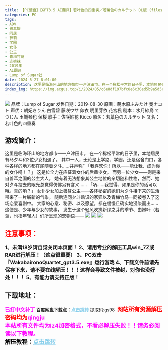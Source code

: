 ```yaml
---
title: 【PC硬盘】【GPT3.5 AI翻译】若叶色的四重奏／若葉色のカルテット DL版 (files)
categories: PC
tags:
- ADV
- 兽耳娘
- 同居
- 萝莉
- 学园
- 女仆
- 公主
- 青梅竹马
- 连裤袜
- 2019年
- AI翻译
- Lump of Sugar社
date: 2024-5-27 8:01:00
description: 这里是临海环山的地方都市——户津田市。在一个稀松平常的日子里，本地居民有马夕斗和2位少女相遇了。其中一人，无论是上学路、学园，还是宿舍门口，各种各样的地方都在尾随着夕斗……并声称“「我喜欢你！所以——能让我、成为你的女仆吗！？」这是位全力在应征着女仆的后辈少女。
index_img: https://img.acgus.top/i/2024/05/c6e8df197bfc8e6c30ed5b9a5d5e95d0.webp
---
```

![](https://img.acgus.top/i/2024/05/c6e8df197bfc8e6c30ed5b9a5d5e95d0.webp)
品牌：Lump of Sugar
发售日期：2019-08-30
原画：萌木原ふみたけ 奏ナコト
声优：朝妃きりん 白雪碧 藤咲ウサ 卯衣 明里芽依 花宮楓
剧本：水月紗鳥 てつじん 玉城琴也 保桜
歌手：佐咲紗花 Kicco
原名：若葉色のカルテット
又名：若叶色的四重奏

## 游戏简介：
这里是临海环山的地方都市——户津田市。
在一个稀松平常的日子里，本地居民有马夕斗和2位少女相遇了。
其中一人，无论是上学路、学园，还是宿舍门口，各种各样的地方都在尾随着夕斗……并声称“
「我喜欢你！所以——能让我、成为你的女仆吗！？」
这是位全力在应征着女仆的后辈少女。
而另一位少女——则是来自兽耳之国的公主大人。
她有着无法想象其公主地位的亲切随和性格，然而、她对夕斗投去的眼光总觉得仿佛另有含义……
「吶……我觉得、如果是你的话可以哦。真的哟？」
女仆少女加上兽耳公主——各怀秘密的她们为夕斗接下来的生活带来了一片崭新的气象。
随后连同夕斗熟识的家猫以及青梅竹马一同被卷入了这场恋爱喜剧中。
大家的心意、秘密、以及愿望，都在缓慢且确实地浸染而出……
这便是、少年与少女的故事，
发生于这个轻风吹拂新绿之芽的季节、由嫩叶（若葉，也指年轻人）们所呈现的恋物语——
![](https://img.acgus.top/i/2024/05/7bee8fa9ed00e265ecfce4457dbb0506.webp)
![](https://img.acgus.top/i/2024/05/a6094f1febb537be6b3c511799006014.webp)
![](https://img.acgus.top/i/2024/05/cce546d8af3b8e71e25c26d74229f659.webp)






## <font color=#FF0000 >注意事项：</font>
<font size=3><b>1、未满18岁请自觉关闭本页面！
2、请用专业的解压工具win_7Z或RAR进行解压！（这点很重要）
3、PC双击『WakabaironoQuartet_gpt3.5.exe』运行游戏
4、下载文件前请先保存下来，请不要在线解压！！！这样会导致文件被封，对你也没好处！！！
5、有能力请支持正版！</b></font>

## 下载地址：
<font color=#FF00FF size=3>**已打中文补丁**</font>
<b>百度网盘下载点：</b><a href="https://pan.baidu.com/s/1hPIf0G0G0pXFSBuikyHkqg?pwd=gs98" style="color: #87CEEB;"><b>点击跳转</b></a> 提取码:gs98
<a style="padding: 0" href="https://post.qingju.org/AD/"><img style="max-width:100%" src="https://img.acgus.top/i/2024/07/478f689b8021d8d499ab43d21acf137a.gif" alt=""></a>
<b><font color=#FF0000 size=4>网站所有资源解压密码均为</b></font><b><font color=#FF00FF size=4>qingju</font><font color=#FF0000 ></font></b><br><b><font color=#FF00FF size=4>本站所有文件均为lz4加密格式，不看必解压失败！！请务必阅读以下教程。</b></font><br><b><font color=#000 size=4>解压教程：</b><a href="https://post.qingju.org/tutorial/000/" style="color: #87CEEB;"><b>点击跳转</b></a>